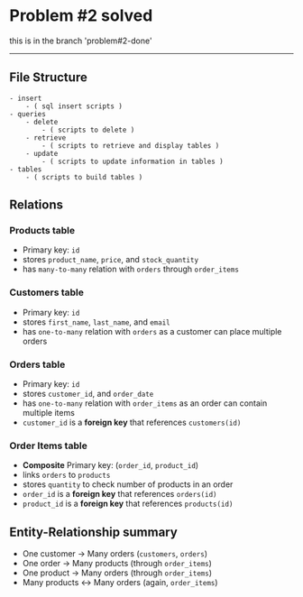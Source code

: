 # Problem #2 solved

this is in the branch 'problem#2-done'

***

## File Structure

```
- insert
    - ( sql insert scripts )
- queries
    - delete
        - ( scripts to delete )
    - retrieve
        - ( scripts to retrieve and display tables )
    - update
        - ( scripts to update information in tables )
- tables
    - ( scripts to build tables )
```

## Relations

### Products table
+ Primary key: `id`
+ stores `product_name`, `price`, and `stock_quantity`
+ has `many-to-many` relation with `orders` through `order_items`

### Customers table
+ Primary key: `id`
+ stores `first_name`, `last_name`, and `email`
+ has `one-to-many` relation with `orders` as a customer can place multiple orders

### Orders table
+ Primary key: `id`
+ stores `customer_id`, and `order_date`
+ has `one-to-many` relation with `order_items` as an order can contain multiple items
+ `customer_id` is a **foreign key** that references `customers(id)`

### Order Items table
+ **Composite** Primary key: (`order_id`, `product_id`)
+ links `orders` to `products`
+ stores `quantity` to check number of products in an order
+ `order_id` is a **foreign key** that references `orders(id)`
+ `product_id` is a **foreign key** that references `products(id)`

## Entity-Relationship summary
+ One customer -> Many orders (`customers`, `orders`)
+ One order -> Many products (through `order_items`)
+ One product -> Many orders (through `order_items`)
+ Many products <-> Many orders (again, `order_items`)
